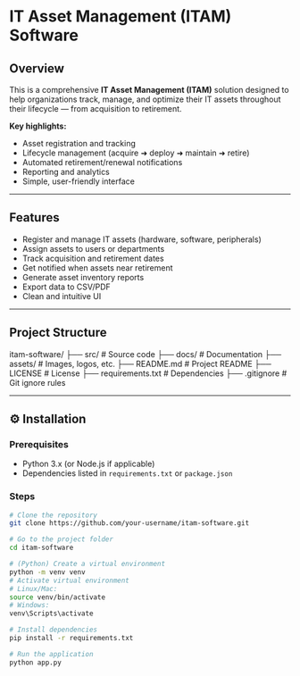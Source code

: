 # IT Asset Management (ITAM) Software

## Overview

This is a comprehensive **IT Asset Management (ITAM)** solution designed to help organizations track, manage, and optimize their IT assets throughout their lifecycle — from acquisition to retirement.

**Key highlights:**
- Asset registration and tracking  
- Lifecycle management (acquire ➜ deploy ➜ maintain ➜ retire)
- Automated retirement/renewal notifications
- Reporting and analytics
- Simple, user-friendly interface

---

## Features

-  Register and manage IT assets (hardware, software, peripherals)
-  Assign assets to users or departments
-  Track acquisition and retirement dates
-  Get notified when assets near retirement
-  Generate asset inventory reports
-  Export data to CSV/PDF
-  Clean and intuitive UI

---

## Project Structure

itam-software/
├──  src/ # Source code
├──  docs/ # Documentation
├──  assets/ # Images, logos, etc.
├──  README.md # Project README
├──  LICENSE # License
├──  requirements.txt # Dependencies
├──  .gitignore # Git ignore rules



---

## ⚙️ Installation

### Prerequisites

- Python 3.x (or Node.js if applicable)
- Dependencies listed in `requirements.txt` or `package.json`

### Steps

```bash
# Clone the repository
git clone https://github.com/your-username/itam-software.git

# Go to the project folder
cd itam-software

# (Python) Create a virtual environment
python -m venv venv
# Activate virtual environment
# Linux/Mac:
source venv/bin/activate
# Windows:
venv\Scripts\activate

# Install dependencies
pip install -r requirements.txt

# Run the application
python app.py
